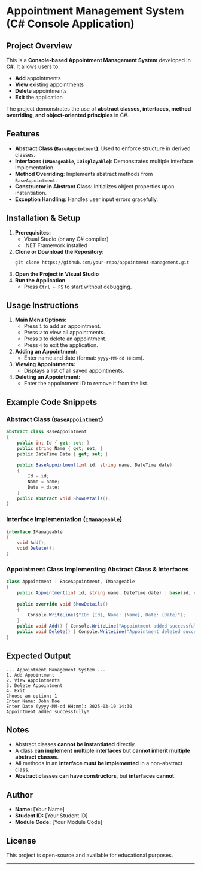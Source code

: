 ﻿# Appointment Management System (C# Console Application)

## Project Overview
This is a **Console-based Appointment Management System** developed in **C#**. It allows users to:
- **Add** appointments
- **View** existing appointments
- **Delete** appointments
- **Exit** the application

The project demonstrates the use of **abstract classes, interfaces, method overriding, and object-oriented principles** in C#.

## Features
- **Abstract Class (`BaseAppointment`)**: Used to enforce structure in derived classes.
- **Interfaces (`IManageable`, `IDisplayable`)**: Demonstrates multiple interface implementation.
- **Method Overriding**: Implements abstract methods from `BaseAppointment`.
- **Constructor in Abstract Class**: Initializes object properties upon instantiation.
- **Exception Handling**: Handles user input errors gracefully.

## Installation & Setup
1. **Prerequisites:**
   - Visual Studio (or any C# compiler)
   - .NET Framework installed
2. **Clone or Download the Repository:**
   ```sh
   git clone https://github.com/your-repo/appointment-management.git
   ```
3. **Open the Project in Visual Studio**
4. **Run the Application**
   - Press `Ctrl + F5` to start without debugging.

## Usage Instructions
1. **Main Menu Options:**
   - Press `1` to add an appointment.
   - Press `2` to view all appointments.
   - Press `3` to delete an appointment.
   - Press `4` to exit the application.
2. **Adding an Appointment:**
   - Enter name and date (format: `yyyy-MM-dd HH:mm`).
3. **Viewing Appointments:**
   - Displays a list of all saved appointments.
4. **Deleting an Appointment:**
   - Enter the appointment ID to remove it from the list.

## Example Code Snippets
### Abstract Class (`BaseAppointment`)
```csharp
abstract class BaseAppointment
{
    public int Id { get; set; }
    public string Name { get; set; }
    public DateTime Date { get; set; }
    
    public BaseAppointment(int id, string name, DateTime date)
    {
        Id = id;
        Name = name;
        Date = date;
    }
    public abstract void ShowDetails();
}
```

### Interface Implementation (`IManageable`)
```csharp
interface IManageable
{
    void Add();
    void Delete();
}
```

### Appointment Class Implementing Abstract Class & Interfaces
```csharp
class Appointment : BaseAppointment, IManageable
{
    public Appointment(int id, string name, DateTime date) : base(id, name, date) { }
    
    public override void ShowDetails()
    {
        Console.WriteLine($"ID: {Id}, Name: {Name}, Date: {Date}");
    }
    public void Add() { Console.WriteLine("Appointment added successfully!"); }
    public void Delete() { Console.WriteLine("Appointment deleted successfully!"); }
}
```

## Expected Output
```
--- Appointment Management System ---
1. Add Appointment
2. View Appointments
3. Delete Appointment
4. Exit
Choose an option: 1
Enter Name: John Doe
Enter Date (yyyy-MM-dd HH:mm): 2025-03-10 14:30
Appointment added successfully!
```

## Notes
- Abstract classes **cannot be instantiated** directly.
- A class **can implement multiple interfaces** but **cannot inherit multiple abstract classes**.
- All methods in an **interface must be implemented** in a non-abstract class.
- **Abstract classes can have constructors**, but **interfaces cannot**.

## Author
- **Name:** [Your Name]
- **Student ID:** [Your Student ID]
- **Module Code:** [Your Module Code]

## License
This project is open-source and available for educational purposes.

---


